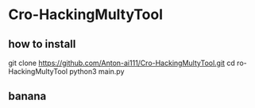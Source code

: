 # Cro-HackingMultyTool
## how to install 
git clone https://github.com/Anton-ai111/Cro-HackingMultyTool.git
cd ro-HackingMultyTool
python3 main.py
## banana
